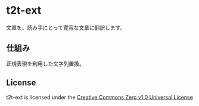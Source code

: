 t2t-ext
===
文章を、読み手にとって寛容な文章に翻訳します。

## 仕組み
正規表現を利用した文字列置換。  

## License
t2t-ext is licensed under the [Creative Commons Zero v1.0 Universal License](https://creativecommons.org/publicdomain/zero/1.0/)  
